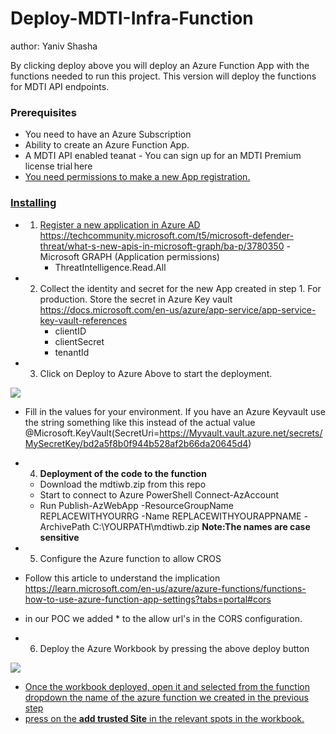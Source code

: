 # Deploy-MDTI-Infra-Function
author: Yaniv Shasha


By clicking deploy above you will deploy an Azure Function App with the functions needed to run this project. This version will deploy the functions for MDTI API endpoints.

### Prerequisites


- You need to have an Azure Subscription
- Ability to create an Azure Function App. 
- A MDTI API enabled teanat - You can sign up for an MDTI Premium license trial here <a href="https://signup.microsoft.com/get-started/signup?OfferId=8851ff02-fd34-4302-aa87-01247004749d&ali=1&products=8851ff02-fd34-4302-aa87-01247004749d" target="_blank">
- You need permissions to make a new App registration. 

### Installing

* 1. Register a new application in Azure AD https://techcommunity.microsoft.com/t5/microsoft-defender-threat/what-s-new-apis-in-microsoft-graph/ba-p/3780350
  -Microsoft GRAPH  (Application permissions)
     - ThreatIntelligence.Read.All

 * 2. Collect the identity and secret for the new App created in step 1.  For production. Store the secret in Azure Key vault https://docs.microsoft.com/en-us/azure/app-service/app-service-key-vault-references
      - clientID
      - clientSecret
      - tenantId

* 3. Click on Deploy to Azure Above to start the deployment. 

<a href="https://portal.azure.com/#create/Microsoft.Template/uri/https%3A%2F%2Fraw.githubusercontent.com%2FYaniv-Shasha%2FSentinel%2Fmaster%2FAzureFunction%2FMDTI_Workbook_Deployment%2Fazuredeploy.json" target="_blank">
    <img src="https://aka.ms/deploytoazurebutton"/>
</a>

  * Fill in the values for your environment. If you have an Azure Keyvault use the string something like this instead of the actual value @Microsoft.KeyVault(SecretUri=https://Myvault.vault.azure.net/secrets/MySecretKey/bd2a5f8b0f944b528af2b66da20645d4)

* 4. **Deployment of the code to the function**
  * Download the mdtiwb.zip from this repo
  * Start to connect to Azure PowerShell Connect-AzAccount
  * Run Publish-AzWebApp -ResourceGroupName REPLACEWITHYOURRG -Name REPLACEWITHYOURAPPNAME -ArchivePath C:\YOURPATH\mdtiwb.zip  **Note:The names are case sensitive**

* 5. Configure the Azure function to allow CROS
* Follow this article to understand the implication https://learn.microsoft.com/en-us/azure/azure-functions/functions-how-to-use-azure-function-app-settings?tabs=portal#cors
* in our POC we added * to the allow url's in the CORS configuration.

* 6. Deploy the Azure Workbook by pressing the above deploy button

<a href="https://portal.azure.com/#create/Microsoft.Template/uri/https%3A%2F%2Fraw.githubusercontent.com%2FYaniv-Shasha%2FSentinel%2Fmaster%2FAzureFunction%2FMDTI_Workbook_Deployment%2FMDTI_Workbook.json" target="_blank">
    <img src="https://aka.ms/deploytoazurebutton"/>

* Once the workbook deployed, open it and selected from the function dropdown the name of the azure function we created in the previous step
* press on the **add trusted Site** in the relevant spots in the workbook.
